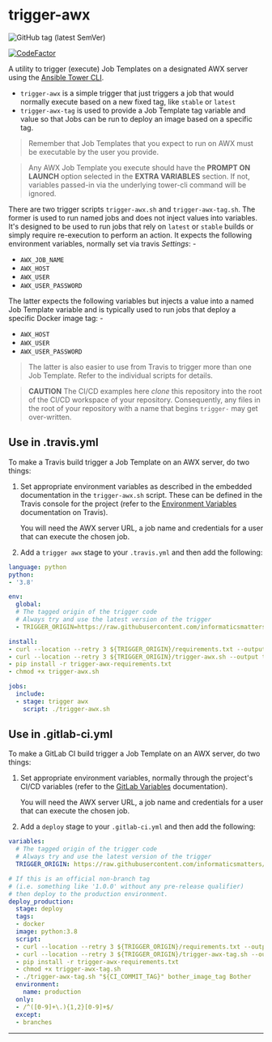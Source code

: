 # trigger-awx

![GitHub tag (latest SemVer)](https://img.shields.io/github/v/tag/informaticsmatters/trigger-awx)

[![CodeFactor](https://www.codefactor.io/repository/github/informaticsmatters/trigger-awx/badge)](https://www.codefactor.io/repository/github/informaticsmatters/trigger-awx)

A utility to trigger (execute) Job Templates on a designated AWX server
using the [Ansible Tower CLI].

- `trigger-awx` is a simple trigger that just triggers a job that would
  normally execute based on a new fixed tag, like `stable` or `latest`
- `trigger-awx-tag` is used to provide a Job Template tag variable and value
  so that Jobs can be run to deploy an image based on a specific tag.

>   Remember that Job Templates that you expect to run on AWX must be
    executable by the user you provide.
 
>   Any AWX Job Template you execute should have the **PROMPT ON LAUNCH**
    option selected in the **EXTRA VARIABLES** section. If not, variables
    passed-in via the underlying tower-cli command will be ignored.

There are two trigger scripts `trigger-awx.sh` and `trigger-awx-tag.sh`. The
former is used to run named jobs and does not inject values into variables.
It's designed to be used to run jobs that rely on `latest` or `stable`
builds or simply require re-execution to perform an action. It expects the
following environment variables, normally set via travis _Settings_: -

-   `AWX_JOB_NAME`
-   `AWX_HOST`
-   `AWX_USER`
-   `AWX_USER_PASSWORD`

The latter expects the following variables but injects a value into a named
Job Template variable and is typically used to run jobs that deploy a specific
Docker image tag: -

-   `AWX_HOST`
-   `AWX_USER`
-   `AWX_USER_PASSWORD`
 
>   The latter is also easier to use from Travis to trigger more than
    one Job Template. Refer to the individual scripts for details.

>   **CAUTION** The CI/CD examples here _clone_ this repository into the
    root of the CI/CD workspace of your repository. Consequently, any files
    in the root of your repository with a name that begins `trigger-` may
    get over-written.
 
## Use in .travis.yml
To make a Travis build trigger a Job Template on an AWX server, do two things:

1.  Set appropriate environment variables as described in the
    embedded documentation in the `trigger-awx.sh` script.
    These can be defined in the Travis console for the project (refer to the
    [Environment Variables] documentation on Travis).
   
    You will need the AWX server URL, a job name and credentials for a user
    that can execute the chosen job.

2.  Add a `trigger awx` stage to your `.travis.yml` and then add the following:

```yaml
language: python
python:
- '3.8'

env:
  global:
  # The tagged origin of the trigger code
  # Always try and use the latest version of the trigger
  - TRIGGER_ORIGIN=https://raw.githubusercontent.com/informaticsmatters/trigger-awx/1.0.2

install:
- curl --location --retry 3 ${TRIGGER_ORIGIN}/requirements.txt --output trigger-awx-requirements.txt
- curl --location --retry 3 ${TRIGGER_ORIGIN}/trigger-awx.sh --output trigger-awx.sh
- pip install -r trigger-awx-requirements.txt
- chmod +x trigger-awx.sh

jobs:
  include:
  - stage: trigger awx
    script: ./trigger-awx.sh
```

## Use in .gitlab-ci.yml
To make a GitLab CI build trigger a Job Template on an AWX server,
do two things:

1.  Set appropriate environment variables, normally through the project's
    CI/CD variables (refer to the [GitLab Variables] documentation).
   
    You will need the AWX server URL, a job name and credentials for a user
    that can execute the chosen job.

2.  Add a `deploy` stage to your `.gitlab-ci.yml` and then add the following:

```yaml
variables:
  # The tagged origin of the trigger code
  # Always try and use the latest version of the trigger
  TRIGGER_ORIGIN: https://raw.githubusercontent.com/informaticsmatters/trigger-awx/1.0.2

# If this is an official non-branch tag
# (i.e. something like '1.0.0' without any pre-release qualifier)
# then deploy to the production environment.
deploy_production:
  stage: deploy
  tags:
  - docker
  image: python:3.8
  script:
  - curl --location --retry 3 ${TRIGGER_ORIGIN}/requirements.txt --output trigger-awx-requirements.txt
  - curl --location --retry 3 ${TRIGGER_ORIGIN}/trigger-awx-tag.sh --output trigger-awx-tag.sh
  - pip install -r trigger-awx-requirements.txt
  - chmod +x trigger-awx-tag.sh
  - ./trigger-awx-tag.sh "${CI_COMMIT_TAG}" bother_image_tag Bother
  environment:
    name: production
  only:
  - /^([0-9]+\.){1,2}[0-9]+$/
  except:
  - branches
```

---

[ansible tower cli]: https://pypi.org/project/ansible-tower-cli/ 
[environment variables]: https://docs.travis-ci.com/user/environment-variables/
[gitlab variables]: https://docs.gitlab.com/ee/ci/variables/
